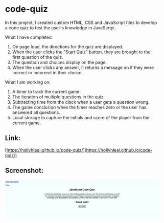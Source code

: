 # code-quiz

In this project, I created custom HTML, CSS and JavaScript files to develop a code quiz to test the user's knowledge in JavaScript.

What I have completed:

1. On page load, the directions for the quiz are displayed.
2. When the user clicks the "Start Quiz" button, they are brought to the first question of the quiz.
3. The question and choices display on the page.
4. When the user clicks any answer, it returns a message on if they were correct or incorrect in their choice.

What I am working on:

1. A timer to track the current game.
2. The iteration of multiple questions in the quiz.
3. Subtracting time from the clock when a user gets a question wrong.
4. The game conclusion when the timer reaches zero or the user has answered all questions.
5. Local storage to capture the initials and score of the player from the current game.

## Link:

[https://hollyhleal.github.io/code-quiz/](https://hollyhleal.github.io/code-quiz/)

## Screenshot:

<img src="./assets/code-quiz-screenshot.png" alt="code quiz screenshot">
